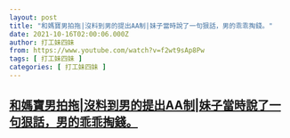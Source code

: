 ```yaml
---
layout: post
title: "和媽寶男拍拖|沒料到男的提出AA制|妹子當時說了一句狠話，男的乖乖掏錢。"
date: 2021-10-16T02:00:06.000Z
author: 打工妹四妹
from: https://www.youtube.com/watch?v=f2wt9sAp8Pw
tags: [ 打工妹四妹 ]
categories: [ 打工妹四妹 ]
---
```

<!--1634349606000-->
[和媽寶男拍拖|沒料到男的提出AA制|妹子當時說了一句狠話，男的乖乖掏錢。](https://www.youtube.com/watch?v=f2wt9sAp8Pw)
------

<div>

</div>
